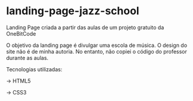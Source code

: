 # landing-page-jazz-school
 Landing Page criada a partir das aulas de um projeto gratuito da OneBitCode

 O objetivo da landing page é divulgar uma escola de música.
 O design do site não é de minha autoria. No entanto, não copiei o código do professor durante as aulas.

 Tecnologias utilizadas:
 
 -> HTML5
 
 -> CSS3
